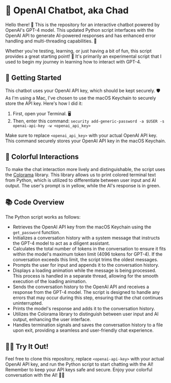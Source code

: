 # 🤖 OpenAI Chatbot, aka Chad

Hello there! 👋 This is the repository for an interactive chatbot powered by OpenAI's GPT-4 model. This updated Python script interfaces with the OpenAI API to generate AI-powered responses and has enhanced error handling and multi-threading capabilities. 🧠

Whether you're testing, learning, or just having a bit of fun, this script provides a great starting point! 🚀 It's primarily an experimental script that I used to begin my journey in learning how to interact with GPT-4.

## 🚀 Getting Started

This chatbot uses your OpenAI API key, which should be kept securely. 🛡️ As I'm using a Mac, I've chosen to use the macOS Keychain to securely store the API key. Here's how I did it:

1. First, open your Terminal. 🖥️
2. Then, enter this command: `security add-generic-password -a $USER -s openai-api-key -w <openai_api_key>`

Make sure to replace `<openai_api_key>` with your actual OpenAI API key. This command securely stores your OpenAI API key in the macOS Keychain.

## 🌈 Colorful Interactions

To make the chat interaction more lively and distinguishable, the script uses the [Colorama](https://pypi.org/project/colorama/) library. This library allows us to print colored terminal text from Python, which is utilized to differentiate between user input and AI output. The user's prompt is in yellow, while the AI's response is in green.

## 📚 Code Overview

The Python script works as follows:

- Retrieves the OpenAI API key from the macOS Keychain using the `get_password` function.
- Initializes a conversation history with a system message that instructs the GPT-4 model to act as a diligent assistant.
- Calculates the total number of tokens in the conversation to ensure it fits within the model's maximum token limit (4096 tokens for GPT-4). If the conversation exceeds this limit, the script trims the oldest messages.
- Prompts the user for input and appends it to the conversation history.
- Displays a loading animation while the message is being processed. This process is handled in a separate thread, allowing for the smooth execution of the loading animation.
- Sends the conversation history to the OpenAI API and receives a response from the GPT-4 model. The script is designed to handle any errors that may occur during this step, ensuring that the chat continues uninterrupted.
- Prints the model's response and adds it to the conversation history.
- Utilizes the Colorama library to distinguish between user input and AI output, enhancing the user interface.
- Handles termination signals and saves the conversation history to a file upon exit, providing a seamless and user-friendly chat experience.

## 👩‍💻 Try It Out!

Feel free to clone this repository, replace `<openai-api-key>` with your actual OpenAI API key, and run the Python script to start chatting with the AI! Remember to keep your API keys safe and secure. Enjoy your colorful conversation with the AI! 💬🎉
